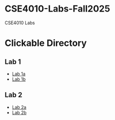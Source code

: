 # CSE4010-Labs-Fall2025
CSE4010 Labs

# Clickable Directory
## Lab 1 
- [Lab 1a](/Lab%21a)  
- [Lab 1b](/Lab%21b)
## Lab 2
- [Lab 2a](/Lab%22a)  
- [Lab 2b](/Lab%22b)  
